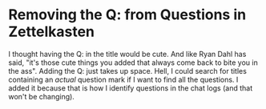 # Removing the Q: from Questions in Zettelkasten

I thought having the Q: in the title would be cute. And like Ryan Dahl
has said, "it's those cute things you added that always come back to
bite you in the ass". Adding the Q: just takes up space. Hell, I could
search for titles containing an *actual* question mark if I want to find
all the questions. I added it because that is how I identify questions
in the chat logs (and that won't be changing).
